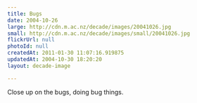 ```yaml
---
title: Bugs
date: 2004-10-26
large: http://cdn.m.ac.nz/decade/images/20041026.jpg
small: http://cdn.m.ac.nz/decade/images/small/20041026.jpg
flickrUrl: null
photoId: null
createdAt: 2011-01-30 11:07:16.919875
updatedAt: 2004-10-30 18:20:20
layout: decade-image

---
```

Close up on the bugs, doing bug things.
